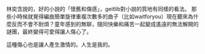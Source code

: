 林奕含說的，好的小說的「懷舊和傷感」，geitlib對小說的質地有同樣的看法。
那些小時候就覺得編曲簡單旋律重複次數多的曲子（比如waitforyou）現在聽來為什麼反而不會不耐煩？童年感到的無聊，隨同快樂和痛苦一起變成遙遠的無法解開的謎團，最終變得可愛得讓人傷心了。

這種傷心也是讓人產生激情的。人生是我的。